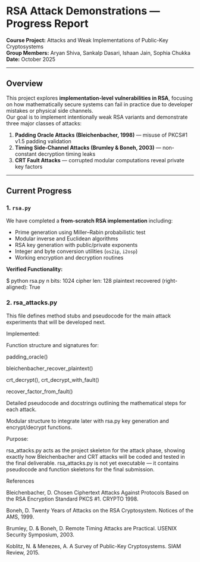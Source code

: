 # RSA Attack Demonstrations — Progress Report

**Course Project:** Attacks and Weak Implementations of Public-Key Cryptosystems  
**Group Members:** Aryan Shiva, Sankalp Dasari, Ishaan Jain, Sophia Chukka  
**Date:** October 2025  

---

## Overview

This project explores **implementation-level vulnerabilities in RSA**, focusing on how mathematically secure systems can fail in practice due to developer mistakes or physical side channels.  
Our goal is to implement intentionally weak RSA variants and demonstrate three major classes of attacks:

1. **Padding Oracle Attacks (Bleichenbacher, 1998)** — misuse of PKCS#1 v1.5 padding validation  
2. **Timing Side-Channel Attacks (Brumley & Boneh, 2003)** — non-constant decryption timing leaks  
3. **CRT Fault Attacks** — corrupted modular computations reveal private key factors  

---

## Current Progress

### 1. `rsa.py`
We have completed a **from-scratch RSA implementation** including:
- Prime generation using Miller–Rabin probabilistic test  
- Modular inverse and Euclidean algorithms  
- RSA key generation with public/private exponents  
- Integer and byte conversion utilities (`os2ip`, `i2osp`)  
- Working encryption and decryption routines  

**Verified Functionality:**

$ python rsa.py
n bits: 1024
cipher len: 128
plaintext recovered (right-aligned): True

### 2. rsa_attacks.py

This file defines method stubs and pseudocode for the main attack experiments that will be developed next.

Implemented:

Function structure and signatures for:

padding_oracle()

bleichenbacher_recover_plaintext()

crt_decrypt(), crt_decrypt_with_fault()

recover_factor_from_fault()

Detailed pseudocode and docstrings outlining the mathematical steps for each attack.

Modular structure to integrate later with rsa.py key generation and encrypt/decrypt functions.

Purpose:

rsa_attacks.py acts as the project skeleton for the attack phase, showing exactly how Bleichenbacher and CRT attacks will be coded and tested in the final deliverable.
rsa_attacks.py is not yet executable — it contains pseudocode and function skeletons for the final submission.


References

Bleichenbacher, D. Chosen Ciphertext Attacks Against Protocols Based on the RSA Encryption Standard PKCS #1. CRYPTO 1998.

Boneh, D. Twenty Years of Attacks on the RSA Cryptosystem. Notices of the AMS, 1999.

Brumley, D. & Boneh, D. Remote Timing Attacks are Practical. USENIX Security Symposium, 2003.

Koblitz, N. & Menezes, A. A Survey of Public-Key Cryptosystems. SIAM Review, 2015.